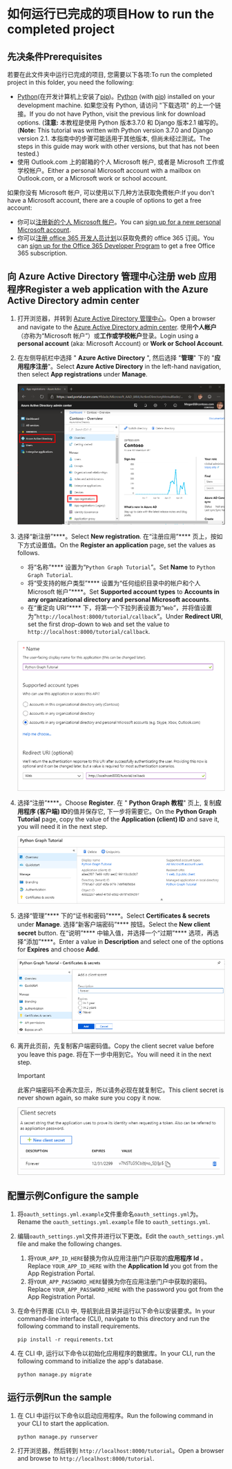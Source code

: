 # <a name="how-to-run-the-completed-project"></a><span data-ttu-id="48ba1-101">如何运行已完成的项目</span><span class="sxs-lookup"><span data-stu-id="48ba1-101">How to run the completed project</span></span>

## <a name="prerequisites"></a><span data-ttu-id="48ba1-102">先决条件</span><span class="sxs-lookup"><span data-stu-id="48ba1-102">Prerequisites</span></span>

<span data-ttu-id="48ba1-103">若要在此文件夹中运行已完成的项目, 您需要以下各项:</span><span class="sxs-lookup"><span data-stu-id="48ba1-103">To run the completed project in this folder, you need the following:</span></span>

- <span data-ttu-id="48ba1-104">[Python](https://www.python.org/)(在开发计算机上安装了[pip](https://pypi.org/project/pip/))。</span><span class="sxs-lookup"><span data-stu-id="48ba1-104">[Python](https://www.python.org/) (with [pip](https://pypi.org/project/pip/)) installed on your development machine.</span></span> <span data-ttu-id="48ba1-105">如果您没有 Python, 请访问 "下载选项" 的上一个链接。</span><span class="sxs-lookup"><span data-stu-id="48ba1-105">If you do not have Python, visit the previous link for download options.</span></span> <span data-ttu-id="48ba1-106">(**注意:** 本教程是使用 Python 版本3.7.0 和 Django 版本2.1 编写的。</span><span class="sxs-lookup"><span data-stu-id="48ba1-106">(**Note:** This tutorial was written with Python version 3.7.0 and Django version 2.1.</span></span> <span data-ttu-id="48ba1-107">本指南中的步骤可能适用于其他版本, 但尚未经过测试。</span><span class="sxs-lookup"><span data-stu-id="48ba1-107">The steps in this guide may work with other versions, but that has not been tested.)</span></span>
- <span data-ttu-id="48ba1-108">使用 Outlook.com 上的邮箱的个人 Microsoft 帐户, 或者是 Microsoft 工作或学校帐户。</span><span class="sxs-lookup"><span data-stu-id="48ba1-108">Either a personal Microsoft account with a mailbox on Outlook.com, or a Microsoft work or school account.</span></span>

<span data-ttu-id="48ba1-109">如果你没有 Microsoft 帐户, 可以使用以下几种方法获取免费帐户:</span><span class="sxs-lookup"><span data-stu-id="48ba1-109">If you don't have a Microsoft account, there are a couple of options to get a free account:</span></span>

- <span data-ttu-id="48ba1-110">你可以[注册新的个人 Microsoft 帐户](https://signup.live.com/signup?wa=wsignin1.0&rpsnv=12&ct=1454618383&rver=6.4.6456.0&wp=MBI_SSL_SHARED&wreply=https://mail.live.com/default.aspx&id=64855&cbcxt=mai&bk=1454618383&uiflavor=web&uaid=b213a65b4fdc484382b6622b3ecaa547&mkt=E-US&lc=1033&lic=1)。</span><span class="sxs-lookup"><span data-stu-id="48ba1-110">You can [sign up for a new personal Microsoft account](https://signup.live.com/signup?wa=wsignin1.0&rpsnv=12&ct=1454618383&rver=6.4.6456.0&wp=MBI_SSL_SHARED&wreply=https://mail.live.com/default.aspx&id=64855&cbcxt=mai&bk=1454618383&uiflavor=web&uaid=b213a65b4fdc484382b6622b3ecaa547&mkt=E-US&lc=1033&lic=1).</span></span>
- <span data-ttu-id="48ba1-111">你可以[注册 office 365 开发人员计划](https://developer.microsoft.com/office/dev-program)以获取免费的 office 365 订阅。</span><span class="sxs-lookup"><span data-stu-id="48ba1-111">You can [sign up for the Office 365 Developer Program](https://developer.microsoft.com/office/dev-program) to get a free Office 365 subscription.</span></span>

## <a name="register-a-web-application-with-the-azure-active-directory-admin-center"></a><span data-ttu-id="48ba1-112">向 Azure Active Directory 管理中心注册 web 应用程序</span><span class="sxs-lookup"><span data-stu-id="48ba1-112">Register a web application with the Azure Active Directory admin center</span></span>

1. <span data-ttu-id="48ba1-113">打开浏览器，并转到 [Azure Active Directory 管理中心](https://aad.portal.azure.com)。</span><span class="sxs-lookup"><span data-stu-id="48ba1-113">Open a browser and navigate to the [Azure Active Directory admin center](https://aad.portal.azure.com).</span></span> <span data-ttu-id="48ba1-114">使用**个人帐户**（亦称为“Microsoft 帐户”）或**工作或学校帐户**登录。</span><span class="sxs-lookup"><span data-stu-id="48ba1-114">Login using a **personal account** (aka: Microsoft Account) or **Work or School Account**.</span></span>

1. <span data-ttu-id="48ba1-115">在左侧导航栏中选择 " **Azure Active Directory** ", 然后选择 "**管理**" 下的 "**应用程序注册**"。</span><span class="sxs-lookup"><span data-stu-id="48ba1-115">Select **Azure Active Directory** in the left-hand navigation, then select **App registrations** under **Manage**.</span></span>

    ![<span data-ttu-id="48ba1-116">应用注册的屏幕截图</span><span class="sxs-lookup"><span data-stu-id="48ba1-116">A screenshot of the App registrations</span></span> ](/tutorial/images/aad-portal-app-registrations.png)

1. <span data-ttu-id="48ba1-117">选择“新注册”\*\*\*\*。</span><span class="sxs-lookup"><span data-stu-id="48ba1-117">Select **New registration**.</span></span> <span data-ttu-id="48ba1-118">在“注册应用”\*\*\*\* 页上，按如下方式设置值。</span><span class="sxs-lookup"><span data-stu-id="48ba1-118">On the **Register an application** page, set the values as follows.</span></span>

    - <span data-ttu-id="48ba1-119">将“名称”\*\*\*\* 设置为“`Python Graph Tutorial`”。</span><span class="sxs-lookup"><span data-stu-id="48ba1-119">Set **Name** to `Python Graph Tutorial`.</span></span>
    - <span data-ttu-id="48ba1-120">将“受支持的帐户类型”\*\*\*\* 设置为“任何组织目录中的帐户和个人 Microsoft 帐户”\*\*\*\*。</span><span class="sxs-lookup"><span data-stu-id="48ba1-120">Set **Supported account types** to **Accounts in any organizational directory and personal Microsoft accounts**.</span></span>
    - <span data-ttu-id="48ba1-121">在“重定向 URI”\*\*\*\* 下，将第一个下拉列表设置为“`Web`”，并将值设置为“`http://localhost:8000/tutorial/callback`”。</span><span class="sxs-lookup"><span data-stu-id="48ba1-121">Under **Redirect URI**, set the first drop-down to `Web` and set the value to `http://localhost:8000/tutorial/callback`.</span></span>

    !["注册应用程序" 页的屏幕截图](/tutorial/images/aad-register-an-app.png)

1. <span data-ttu-id="48ba1-123">选择“注册”\*\*\*\*。</span><span class="sxs-lookup"><span data-stu-id="48ba1-123">Choose **Register**.</span></span> <span data-ttu-id="48ba1-124">在 " **Python Graph 教程**" 页上, 复制**应用程序 (客户端) ID**的值并保存它, 下一步将需要它。</span><span class="sxs-lookup"><span data-stu-id="48ba1-124">On the **Python Graph Tutorial** page, copy the value of the **Application (client) ID** and save it, you will need it in the next step.</span></span>

    ![新应用注册的应用程序 ID 的屏幕截图](/tutorial/images/aad-application-id.png)

1. <span data-ttu-id="48ba1-126">选择“管理”\*\*\*\* 下的“证书和密码”\*\*\*\*。</span><span class="sxs-lookup"><span data-stu-id="48ba1-126">Select **Certificates & secrets** under **Manage**.</span></span> <span data-ttu-id="48ba1-127">选择“新客户端密码”\*\*\*\* 按钮。</span><span class="sxs-lookup"><span data-stu-id="48ba1-127">Select the **New client secret** button.</span></span> <span data-ttu-id="48ba1-128">在“说明”\*\*\*\* 中输入值，并选择一个“过期”\*\*\*\* 选项，再选择“添加”\*\*\*\*。</span><span class="sxs-lookup"><span data-stu-id="48ba1-128">Enter a value in **Description** and select one of the options for **Expires** and choose **Add**.</span></span>

    !["添加客户端密码" 对话框的屏幕截图](/tutorial/images/aad-new-client-secret.png)

1. <span data-ttu-id="48ba1-130">离开此页前，先复制客户端密码值。</span><span class="sxs-lookup"><span data-stu-id="48ba1-130">Copy the client secret value before you leave this page.</span></span> <span data-ttu-id="48ba1-131">将在下一步中用到它。</span><span class="sxs-lookup"><span data-stu-id="48ba1-131">You will need it in the next step.</span></span>

    > [!IMPORTANT]
    > <span data-ttu-id="48ba1-132">此客户端密码不会再次显示，所以请务必现在就复制它。</span><span class="sxs-lookup"><span data-stu-id="48ba1-132">This client secret is never shown again, so make sure you copy it now.</span></span>

    ![新添加的客户端密码的屏幕截图](/tutorial/images/aad-copy-client-secret.png)

## <a name="configure-the-sample"></a><span data-ttu-id="48ba1-134">配置示例</span><span class="sxs-lookup"><span data-stu-id="48ba1-134">Configure the sample</span></span>

1. <span data-ttu-id="48ba1-135">将`oauth_settings.yml.example`文件重命名`oauth_settings.yml`为。</span><span class="sxs-lookup"><span data-stu-id="48ba1-135">Rename the `oauth_settings.yml.example` file to `oauth_settings.yml`.</span></span>
1. <span data-ttu-id="48ba1-136">编辑`oauth_settings.yml`文件并进行以下更改。</span><span class="sxs-lookup"><span data-stu-id="48ba1-136">Edit the `oauth_settings.yml` file and make the following changes.</span></span>
    1. <span data-ttu-id="48ba1-137">将`YOUR_APP_ID_HERE`替换为你从应用注册门户获取的**应用程序 Id** 。</span><span class="sxs-lookup"><span data-stu-id="48ba1-137">Replace `YOUR_APP_ID_HERE` with the **Application Id** you got from the App Registration Portal.</span></span>
    1. <span data-ttu-id="48ba1-138">将`YOUR_APP_PASSWORD_HERE`替换为你在应用注册门户中获取的密码。</span><span class="sxs-lookup"><span data-stu-id="48ba1-138">Replace `YOUR_APP_PASSWORD_HERE` with the password you got from the App Registration Portal.</span></span>
1. <span data-ttu-id="48ba1-139">在命令行界面 (CLI) 中, 导航到此目录并运行以下命令以安装要求。</span><span class="sxs-lookup"><span data-stu-id="48ba1-139">In your command-line interface (CLI), navigate to this directory and run the following command to install requirements.</span></span>

    ```Shell
    pip install -r requirements.txt
    ```

1. <span data-ttu-id="48ba1-140">在 CLI 中, 运行以下命令以初始化应用程序的数据库。</span><span class="sxs-lookup"><span data-stu-id="48ba1-140">In your CLI, run the following command to initialize the app's database.</span></span>

    ```Shell
    python manage.py migrate
    ```

## <a name="run-the-sample"></a><span data-ttu-id="48ba1-141">运行示例</span><span class="sxs-lookup"><span data-stu-id="48ba1-141">Run the sample</span></span>

1. <span data-ttu-id="48ba1-142">在 CLI 中运行以下命令以启动应用程序。</span><span class="sxs-lookup"><span data-stu-id="48ba1-142">Run the following command in your CLI to start the application.</span></span>

    ```Shell
    python manage.py runserver
    ```

1. <span data-ttu-id="48ba1-143">打开浏览器，然后转到 `http://localhost:8000/tutorial`。</span><span class="sxs-lookup"><span data-stu-id="48ba1-143">Open a browser and browse to `http://localhost:8000/tutorial`.</span></span>
